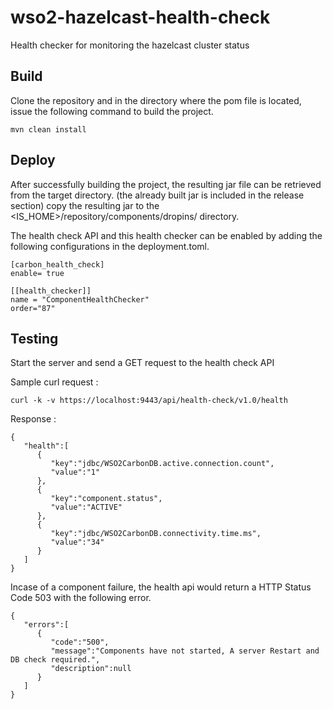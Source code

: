# wso2-hazelcast-health-check

Health checker for monitoring the hazelcast cluster status

## Build

Clone the repository and in the directory where the pom file is located, issue the following command to build the project.
```
mvn clean install
```

## Deploy

After successfully building the project, the resulting jar file can be retrieved from the target directory. (the already built jar is included in the release section) copy the resulting jar to the <IS_HOME>/repository/components/dropins/ directory.

The health check API and this health checker can be enabled by adding the following configurations in the deployment.toml.

```
[carbon_health_check]
enable= true

[[health_checker]]
name = "ComponentHealthChecker"
order="87"
```
## Testing

Start the server and send a GET request to the health check API

Sample curl request :

```
curl -k -v https://localhost:9443/api/health-check/v1.0/health
```

Response :
```
{
   "health":[
      {
         "key":"jdbc/WSO2CarbonDB.active.connection.count",
         "value":"1"
      },
      {
         "key":"component.status",
         "value":"ACTIVE"
      },
      {
         "key":"jdbc/WSO2CarbonDB.connectivity.time.ms",
         "value":"34"
      }
   ]
}
```
Incase of a component failure, the health api would return a HTTP Status Code 503 with the following error.

```
{
   "errors":[
      {
         "code":"500",
         "message":"Components have not started, A server Restart and DB check required.",
         "description":null
      }
   ]
}
```
